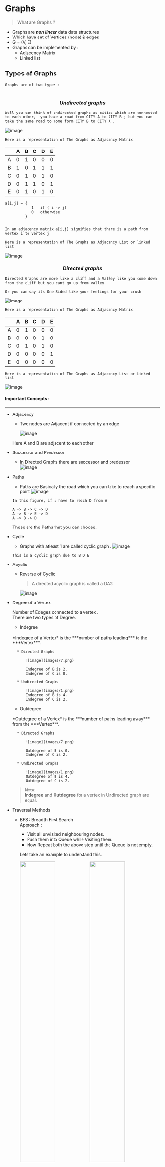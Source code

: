 # Graphs 

> What are Graphs ?

* Graphs are ***non linear*** data data structures
* Which have set of Vertices (node) & edges 
* G = (V, E)
* Graphs can be implemented by :  
    * Adjacency Matrix
    * Linked list 

##  __Types of Graphs__

``` Graphs are of two types : ```  
<br>
### <p align="center">*Undirected graphs*</p>  

    Well you can think of undirected graphs as cities which are connected to each other,  you have a road from CITY A to CITY B ; but you can take the same road to come form CITY B to CITY A .    

![image](images/1.png)

```Here is a representation of The Graphs as Adjacency Matrix```

|  | A | B | C | D | E |
|:-:|---|---|---|---|---|
| A | 0 | 1 | 0 | 0 | 0 |
| B | 1 | 0 | 1 | 1 | 1 |
| C | 0 | 1 | 0 | 1 | 0 |
| D | 0 | 1 | 1 | 0 | 1 |
| E | 0 | 1 | 0 | 1 | 0 |


~~~ 
a[i,j] = {
            1   if ( i -> j)
            0   otherwise
         }


In an adjacency matrix a[i,j] signifies that there is a path from vertex i to vertex j 
~~~



```Here is a representation of The Graphs as Adjacency List or linked list```

![image](images/3.png)

### <p align="center">*Directed graphs*</p>

    Directed Graphs are more like a cliff and a Valley like you come down from the cliff but you cant go up from valley

    Or you can say its One Sided like your feelings for your crush

![image](images/2.png)

```Here is a representation of The Graphs as Adjacency Matrix```

|  | A | B | C | D | E |
|:-:|---|---|---|---|---|
| A | 0 | 1 | 0 | 0 | 0 |
| B | 0 | 0 | 0 | 1 | 0 |
| C | 0 | 1 | 0 | 1 | 0 |
| D | 0 | 0 | 0 | 0 | 1 |
| E | 0 | 0 | 0 | 0 | 0 |

```Here is a representation of The Graphs as Adjacency List or Linked list```

![image](images/4.png)


#### Important Concepts  : 
---

* Adjacency 
    * Two nodes are Adjacent if connected by an edge  

        ![image](images/5.png)

    Here A and B are adjacent to each other

* Successor and Predessor 

    * In Directed Graphs there are successor and predessor  
    ![image](images/6.png)

* Paths 

    * Paths are Basically the road which you can take to reach a specific point
    ![image](images/1.png)

    ```In this figure, if i have to reach D from A``` 

    ```
    A -> B -> C -> D  
    A -> B -> E -> D  
    A -> B -> D  
    ```
    These are the Paths that you can choose.

* Cycle

    * Graphs with atleast 1 are called cyclic graph .
    ![image](images/1.png)

    ```This is a cyclic graph due to B D E ```

* Acyclic 
    
    * Reverse of Cyclic 

        > A directed acyclic graph is called a DAG  

        ![image](images/7.png)


* Degree of a Vertex 

    Number of Edeges connected to a vertex .  
    There are two types of Degree.

    * Indegree  
    <br>
    *Indegree of a Vertex* is the ***number of paths leading*** to the ***Vertex***.  

        * Directed Graphs  

            ![image](images/7.png)

            Indegree of B is 2.   
            Indegree of C is 0.  

        * Undirected Graphs  

            ![image](images/1.png)
            Indegree of B is 4.  
            Indegree of C is 2.

    * Outdegree  
    <br>
    *Outdegree of a Vertex* is the ***number of paths leading away*** from the ***Vertex***.  

        * Directed Graphs  

            ![image](images/7.png)

            Outdegree of B is 0.   
            Indegree of C is 2.  

        * Undirected Graphs  

            ![image](images/1.png)
            Outdegree of B is 4.  
            Outdegree of C is 2.

    > Note:  
     **Indegree** and **Outdegree** for a vertex in Undirected graph are equal.


* Traversal Methods 

    * BFS : Breadth First Search  
    Approach :  

        - Visit all unvisited neighbouring nodes.
        - Push them into Queue while Visiting them.
        - Now Repeat both the above step until the Queue is not empty.

        Lets take an example to understand this.  
        
        <img src="images/bfs1.png"  width="50%"><img src="images/bfs2.png"  width="50%" ><img src="images/bfs3.png"  width="50%" ><img src="images/bfs4.png"  width="50%" ><img src="images/bfs5.png"  width="50%" ><img src="images/bfs6.png"  width="50%" ><img src="images/bfs7.png"  width="50%" ><img src="images/bfs8.png"  width="50%" ><img src="images/bfs9.png"  width="50%" ><img src="images/bfs10.png"  width="50%"><img src="images/bfs11.png"  width="50%" ><img src="images/bfs12.png"  width="50%" ><img src="images/bfs13.png"  width="50%" ><img src="images/bfs14.png"  width="50%" ><img src="images/bfs15.png"  width="50%" ><img src="images/bfs12.png"  width="50%" >






---
***<p align="center">Thats All for Theory</p>***  

---



